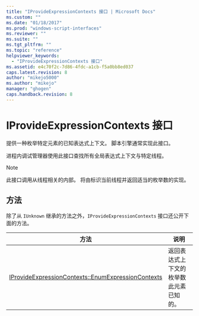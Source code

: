 ```yaml
---
title: "IProvideExpressionContexts 接口 | Microsoft Docs"
ms.custom: ""
ms.date: "01/18/2017"
ms.prod: "windows-script-interfaces"
ms.reviewer: ""
ms.suite: ""
ms.tgt_pltfrm: ""
ms.topic: "reference"
helpviewer_keywords: 
  - "IProvideExpressionContexts 接口"
ms.assetid: e4c70f2c-7d86-4fdc-a1cb-f5a0bb8ed037
caps.latest.revision: 8
author: "mikejo5000"
ms.author: "mikejo"
manager: "ghogen"
caps.handback.revision: 8
---
```

# IProvideExpressionContexts 接口
提供一种枚举特定元素的已知表达式上下文。  脚本引擎通常实现此接口。  
  
 进程内调试管理器使用此接口查找所有全局表达式上下文与特定线程。  
  
> [!NOTE]
>  此接口调用从线程相关的内部。  将由标识当前线程并返回适当的枚举数的实现。  
  
## 方法  
 除了从 `IUnknown` 继承的方法之外，`IProvideExpressionContexts` 接口还公开下面的方法。  
  
|方法|说明|  
|--------|--------|  
|[IProvideExpressionContexts::EnumExpressionContexts](../../winscript/reference/iprovideexpressioncontexts-enumexpressioncontexts.md)|返回表达式上下文的枚举数此元素已知的。|